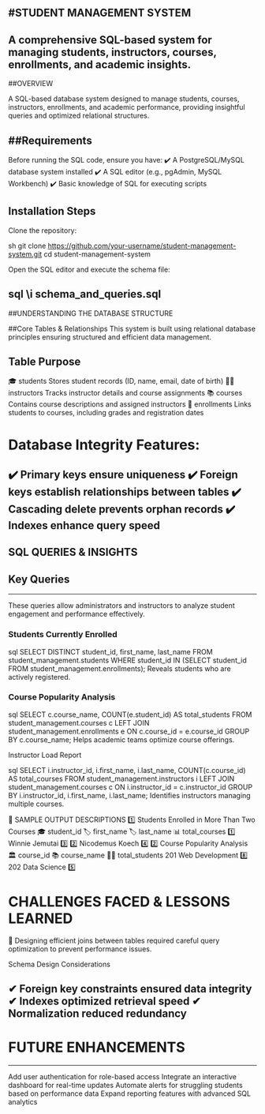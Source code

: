 #STUDENT MANAGEMENT SYSTEM 
---
A comprehensive SQL-based system for managing students, instructors, courses, enrollments, and academic insights.
---
##OVERVIEW

A SQL-based database system designed to manage students, courses, instructors, enrollments, and academic performance, providing insightful queries
and optimized relational structures.
 
##Requirements
---

Before running the SQL code, ensure you have: 
✔️ A PostgreSQL/MySQL database system installed 
✔️ A SQL editor (e.g., pgAdmin, MySQL Workbench) 
✔️ Basic knowledge of SQL for executing scripts

  ## Installation Steps

  Clone the repository:

sh
git clone https://github.com/your-username/student-management-system.git
cd student-management-system
 
  Open the SQL editor and execute the schema file:

sql
\i schema_and_queries.sql
---
 ##UNDERSTANDING THE DATABASE STRUCTURE
 
  ##Core Tables & Relationships
This system is built using relational database principles ensuring structured and efficient data management.

  Table	   Purpose
---
🎓 students	Stores student records (ID, name, email, date of birth)
👨‍🏫 instructors	Tracks instructor details and course assignments
📚 courses	Contains course descriptions and assigned instructors
📝 enrollments	Links students to courses, including grades and registration dates
 # Database Integrity Features:
✔️ Primary keys ensure uniqueness 
✔️ Foreign keys establish relationships between tables
✔️ Cascading delete prevents orphan records 
✔️ Indexes enhance query speed
---
## SQL QUERIES & INSIGHTS
## Key Queries
---
These queries allow administrators and instructors to analyze student engagement and performance effectively.

### Students Currently Enrolled

sql
SELECT DISTINCT student_id, first_name, last_name 
FROM student_management.students 
WHERE student_id IN (SELECT student_id FROM student_management.enrollments);
Reveals students who are actively registered.

### Course Popularity Analysis

sql
SELECT c.course_name, COUNT(e.student_id) AS total_students
FROM student_management.courses c
LEFT JOIN student_management.enrollments e ON c.course_id = e.course_id
GROUP BY c.course_name;
Helps academic teams optimize course offerings.

 Instructor Load Report

sql
SELECT i.instructor_id, i.first_name, i.last_name, COUNT(c.course_id) AS total_courses
FROM student_management.instructors i
LEFT JOIN student_management.courses c ON i.instructor_id = c.instructor_id
GROUP BY i.instructor_id, i.first_name, i.last_name;
Identifies instructors managing multiple courses.

📸 SAMPLE OUTPUT DESCRIPTIONS
1️⃣ Students Enrolled in More Than Two Courses
🎓 student_id	🏷️ first_name	🏷️ last_name	📊 total_courses
1️⃣	Winnie	Jemutai	3️⃣
2️⃣	Nicodemus	Koech	4️⃣
2️⃣ Course Popularity Analysis
🏛️ course_id	📚 course_name	👨‍🎓 total_students
201	Web Development	8️⃣
202	Data Science	5️⃣


 # CHALLENGES FACED & LESSONS LEARNED
 
  🔹 Designing efficient joins between tables required careful query optimization to prevent performance issues.

 Schema Design Considerations

✔ Foreign key constraints ensured data integrity
✔ Indexes optimized retrieval speed 
✔ Normalization reduced redundancy
---
# FUTURE ENHANCEMENTS
---
  Add user authentication for role-based access 
  Integrate an interactive dashboard for real-time updates 
  Automate alerts for struggling students based on performance data 
  Expand reporting features with advanced SQL analytics

